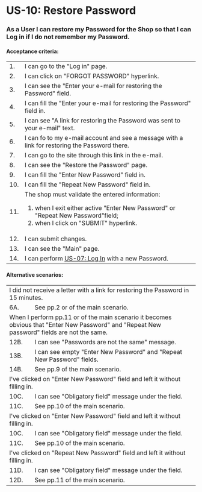 # US-10: Restore Password

### As a User I can restore my Password for the Shop so that I can Log in if I do not remember my Password. 

#### **Acceptance criteria:**

<table>
    <tr>
        <td>1.</td>
        <td>I can go to the "Log in" page.</td>
    </tr>
    <tr>
        <td>2.</td>
        <td>I can click on "FORGOT PASSWORD" hyperlink.</td>
    </tr>
    <tr>
        <td>3.</td>
        <td>I can see the "Enter your e-mail for restoring the Password" field.</td>
    </tr>
    <tr>
        <td>4.</td>
        <td>I can fill the "Enter your e-mail for restoring the Password" field in.</td>
    </tr>
    <tr>
        <td>5.</td>
        <td>I can see "A link for restoring the Password was sent to your e-mail" text.</td>
    </tr>
    <tr>
        <td>6.</td>
        <td>I can fo to my e-mail account and see a message with a link for restoring the Password there.</td>
    </tr>
    <tr>
        <td>7.</td>
        <td>I can go to the site through this link in the e-mail.</td>
    </tr>
    <tr>
        <td>8.</td>
        <td>I can see the "Restore the Password" page.</td>
    </tr>
    <tr>
        <td>9.</td>
        <td>I can fill the "Enter New Password" field in.</td>
    </tr>
    <tr>
        <td>10.</td>
        <td>I can fill the "Repeat New Password" field in.</td>
    </tr>
    <tr>
        <td>11.</td>
        <td>The shop must validate the entered information:
            <ol>
                <li>when I exit either active "Enter New Password" or  "Repeat New Password"field;</li>
                <li>when I click on "SUBMIT" hyperlink.</li>
            </ol></td>
    </tr>
    <tr>
        <td>12.</td>
        <td>I can submit changes.</td>
    </tr>
    <tr>
        <td>13.</td>
        <td>I can see the "Main" page.</td>
    </tr>
    <tr>
        <td>14.</td>
        <td>I can perform <a href="US07-LogIn.md"> US-07: Log In</a> with a new Password.</td>
    </tr>
</table>

#### **Alternative scenarios:**

<table>
    <tr>
        <td colspan="2">I did not receive a letter with a link for restoring the Password in 15 minutes.</td>
    </tr>
    <tr>
        <td>6A.</td>
        <td> See pp.2 or of the main scenario.</td>
    </tr>
    <tr>
        <td colspan="2">When I perform pp.11 or of the main scenario it becomes obvious that "Enter New Password" and "Repeat New password" fields are not the same.</td>
    </tr>
    <tr>
        <td>12B.</td>
        <td>I can see "Passwords are not the same" message.</td>
    </tr>
    <tr>
        <td>13B.</td>
        <td>I can see empty "Enter New Password" and "Repeat New Password" fields.</td>
    </tr>
       <tr>
        <td>14B.</td>
        <td>See pp.9 of the main scenario.</td>
    </tr>
    <tr>
        <td colspan="2"> I've clicked on "Enter New Password" field and left it without filling in. </td>
    </tr>
    <tr>
        <td>10C.</td>
        <td> I can see "Obligatory field" message under the field.</td>
    </tr>
    <tr>
        <td>11C.</td>
        <td>See pp.10 of the main scenario.</td>
    </tr>
    <tr>
        <td colspan="2"> I've clicked on "Enter New Password" field and left it without filling in. </td>
    </tr>
    <tr>
        <td>10C.</td>
        <td> I can see "Obligatory field" message under the field.</td>
    </tr>
    <tr>
        <td>11C.</td>
        <td>See pp.10 of the main scenario.</td>
    </tr>
    <tr>
        <td colspan="2"> I've clicked on "Repeat New Password" field and left it without filling in. </td>
    </tr>
    <tr>
        <td>11D.</td>
        <td> I can see "Obligatory field" message under the field.</td>
    </tr>
    <tr>
        <td>12D.</td>
        <td>See pp.11 of the main scenario.</td>
    </tr>
</table>